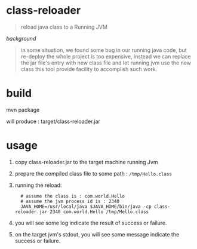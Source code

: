 # class-reloader
> reload java class to a Running JVM

_background_

> in some situation, we found some bug in our running java code, but re-deploy the whole project is too expensive,
> instead we can replace the jar file's entry with new class file
> and let running jvm use the new class
> this tool provide facility to accomplish such work.

# build
mvn package

will produce : target/class-reloader.jar 

# usage
1. copy class-reloader.jar to the target machine running Jvm
2. prepare the compiled class file to some path : `/tmp/Hello.class`
3. running the reload:
         
         # assume the class is : com.world.Hello
         # assume the jvm process id is : 2340
         JAVA_HOME=/usr/local/java $JAVA_HOME/bin/java -cp class-reloader.jar 2340 com.world.Hello /tmp/Hello.class
4. you will see some log indicate the result of success or failure.
5. on the target jvm's stdout, you will see some message indicate the success or failure.
         

